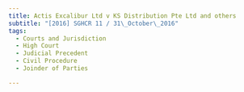 ```yaml
---
title: Actis Excalibur Ltd v KS Distribution Pte Ltd and others 
subtitle: "[2016] SGHCR 11 / 31\_October\_2016"
tags:
  - Courts and Jurisdiction
  - High Court
  - Judicial Precedent
  - Civil Procedure
  - Joinder of Parties

---
```


